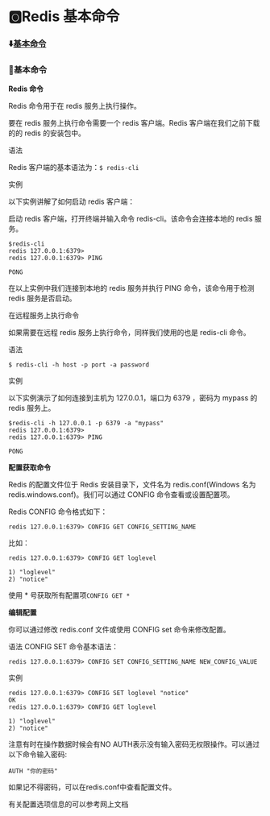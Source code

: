 # :o2:Redis 基本命令

<b id="t"></b>

### :arrow_down:[基本命令](#a1)

<p id="a1"></p>

### :crystal_ball:基本命令

**Redis 命令**

Redis 命令用于在 redis 服务上执行操作。

要在 redis 服务上执行命令需要一个 redis 客户端。Redis 客户端在我们之前下载的的 redis 的安装包中。

语法

Redis 客户端的基本语法为：`$ redis-cli`

实例

以下实例讲解了如何启动 redis 客户端：

启动 redis 客户端，打开终端并输入命令 redis-cli。该命令会连接本地的 redis 服务。

```
$redis-cli
redis 127.0.0.1:6379>
redis 127.0.0.1:6379> PING

PONG
```

在以上实例中我们连接到本地的 redis 服务并执行 PING 命令，该命令用于检测 redis 服务是否启动。

在远程服务上执行命令

如果需要在远程 redis 服务上执行命令，同样我们使用的也是 redis-cli 命令。

语法

`$ redis-cli -h host -p port -a password`

实例

以下实例演示了如何连接到主机为 127.0.0.1，端口为 6379 ，密码为 mypass 的 redis 服务上。

```
$redis-cli -h 127.0.0.1 -p 6379 -a "mypass"
redis 127.0.0.1:6379>
redis 127.0.0.1:6379> PING

PONG
```

**配置获取命令**

Redis 的配置文件位于 Redis 安装目录下，文件名为 redis.conf(Windows 名为 redis.windows.conf)。我们可以通过 CONFIG 命令查看或设置配置项。

Redis CONFIG 命令格式如下：

`redis 127.0.0.1:6379> CONFIG GET CONFIG_SETTING_NAME`

比如：

```
redis 127.0.0.1:6379> CONFIG GET loglevel

1) "loglevel"
2) "notice"
```

使用 * 号获取所有配置项`CONFIG GET *`

**编辑配置**

你可以通过修改 redis.conf 文件或使用 CONFIG set 命令来修改配置。

语法
CONFIG SET 命令基本语法：

```
redis 127.0.0.1:6379> CONFIG SET CONFIG_SETTING_NAME NEW_CONFIG_VALUE
```

实例
```
redis 127.0.0.1:6379> CONFIG SET loglevel "notice"
OK
redis 127.0.0.1:6379> CONFIG GET loglevel

1) "loglevel"
2) "notice"
```

注意有时在操作数据时候会有NO AUTH表示没有输入密码无权限操作。可以通过以下命令输入密码:

```
AUTH "你的密码"
```

如果记不得密码，可以在redis.conf中查看配置文件。

有关配置选项信息的可以参考网上文档
